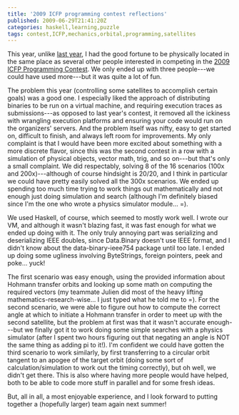 ```yaml
---
title: '2009 ICFP programming contest reflections'
published: 2009-06-29T21:41:20Z
categories: haskell,learning,puzzle
tags: contest,ICFP,mechanics,orbital,programming,satellites
---
```


This year, unlike <a href="http://byorgey.wordpress.com/2008/07/15/icfp-programming-contest-reflections/">last year</a>, I had the good fortune to be physically located in the same place as several other people interested in competing in the <a href="http://icfpcontest.org/">2009 ICFP Programming Contest</a>.  We only ended up with three people---we could have used more---but it was quite a lot of fun.

The problem this year (controlling some satellites to accomplish certain goals) was a good one.  I especially liked the approach of distributing binaries to be run on a virtual machine, and requiring execution traces as submissions---as opposed to last year's contest, it removed all the ickiness with wrangling execution platforms and ensuring your code would run on the organizers' servers.  And the problem itself was nifty, easy to get started on, difficult to finish, and always left room for improvements.  My only complaint is that I would have been more excited about something with a more discrete flavor, since this was the second contest in a row with a simulation of physical objects, vector math, trig, and so on---but that's only a small complaint.  We did respectably, solving 8 of the 16 scenarios (100x and 200x)---although of course hindsight is 20/20, and I think in particular we could have pretty easily solved all the 300x scenarios.  We ended up spending too much time trying to work things out mathematically and not enough just doing simulation and search (although I'm definitely biased since I'm the one who wrote a physics simulator module... =).

We used Haskell, of course, which seemed to mostly work well.  I wrote our VM, and although it wasn't blazing fast, it was fast enough for what we ended up doing with it. The only truly annoying part was serializing and deserializing IEEE doubles, since Data.Binary doesn't use IEEE format, and I didn't know about the data-binary-ieee754 package until too late.  I ended up doing some ugliness involving ByteStrings, foreign pointers, peek and poke... yuck!

The first scenario was easy enough, using the provided information about Hohmann transfer orbits and looking up some math on computing the required vectors (my teammate Julien did most of the heavy lifting mathematics-research-wise... I just typed what he told me to =).  For the second scenario, we were able to figure out how to compute the correct angle at which to initiate a Hohmann transfer in order to meet up with the second satellite, but the problem at first was that it wasn't accurate enough---but we finally got it to work doing some simple searches with a physics simulator (after I spent two hours figuring out that negating an angle is NOT the same thing as adding pi to it!).  I'm confident we could have gotten the third scenario to work similarly, by first transferring to a circular orbit tangent to an apogee of the target orbit (doing some sort of calculation/simulation to work out the timing correctly), but oh well, we didn't get there.  This is also where having more people would have helped, both to be able to code more stuff in parallel and for some fresh ideas.

But, all in all, a most enjoyable experience, and I look forward to putting together a (hopefully larger) team again next summer!

